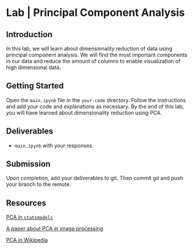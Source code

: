 

# Lab | Principal Component Analysis


## Introduction

In this lab, we will learn about dimensionality reduction of data using principal component analysis. We will find the most important components in our data and reduce the amount of columns to enable visualization of high dimensional data.

## Getting Started

Open the `main.ipynb` file in the `your-code` directory. Follow the instructions and add your code and explanations as necessary. By the end of this lab, you will have learned about dimensionality reduction using PCA.

## Deliverables

- `main.ipynb` with your responses.

## Submission

Upon completion, add your deliverables to git. Then commit git and push your branch to the remote.

## Resources

[PCA in `statsmodels`](https://www.statsmodels.org/dev/generated/statsmodels.multivariate.pca.PCA.html)

[A paper about PCA in image processing](https://pdfs.semanticscholar.org/76a7/fc9d87736c8383576865cf50403e53e74848.pdf)

[PCA in Wikipedia](https://en.wikipedia.org/wiki/Principal_component_analysis)
